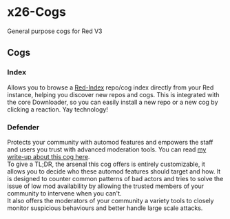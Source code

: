 # x26-Cogs
General purpose cogs for Red V3

## Cogs
### Index
Allows you to browse a [Red-Index](https://github.com/Cog-Creators/Red-Index/) repo/cog index directly from your Red instance, helping you discover new repos and cogs. This is integrated with the core Downloader, so you can easily install a new repo or a new cog by clicking a reaction. Yay technology!
### Defender
Protects your community with automod features and empowers the staff and users you trust with advanced moderation tools.
You can read [my write-up about this cog here](https://x26.it/2020/09/06/project-showcase-defender.html).  
To give a TL;DR, the arsenal this cog offers is entirely customizable, it allows you to decide who these automod features should target and how. It is designed to counter common patterns of bad actors and tries to solve the issue of low mod availability by allowing the trusted members of your community to intervene when you can't.  
It also offers the moderators of your community a variety tools to closely monitor suspicious behaviours and better handle large scale attacks.
